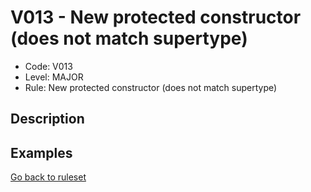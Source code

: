 # V013 - New protected constructor (does not match supertype)

* Code: V013
* Level: MAJOR
* Rule: New protected constructor (does not match supertype)

## Description

## Examples

[Go back to ruleset](../README.md)